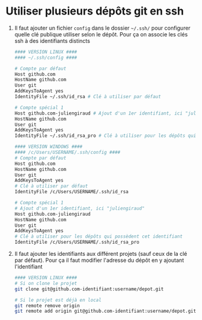 # Utiliser plusieurs dépôts git en ssh

1. Il faut ajouter un fichier `config` dans le dossier `~/.ssh/` pour configurer quelle clé publique utiliser selon le  dépôt. Pour ça on associe les clés ssh à des identifiants distincts

    ```sh
    #### VERSION LINUX ####
    #### ~/.ssh/config ####

    # Compte par défaut
    Host github.com
    HostName github.com
    User git
    AddKeysToAgent yes
    IdentityFile ~/.ssh/id_rsa # Clé à utiliser par défaut

    # Compte spécial 1
    Host github.com-juliengiraud # Ajout d'un 1er identifiant, ici "juliengiraud"
    HostName github.com
    User git
    AddKeysToAgent yes
    IdentityFile ~/.ssh/id_rsa_pro # Clé à utiliser pour les dépôts qui possèdent cet identifiant
    ```

    ```sh
    #### VERSION WINDOWS ####
    #### /c/Users/USERNAME/.ssh/config ####
    # Compte par défaut
    Host github.com
    HostName github.com
    User git
    AddKeysToAgent yes
    # Clé à utiliser par défaut
    IdentityFile /c/Users/USERNAME/.ssh/id_rsa

    # Compte spécial 1
    # Ajout d'un 1er identifiant, ici "juliengiraud"
    Host github.com-juliengiraud
    HostName github.com
    User git
    AddKeysToAgent yes
    # Clé à utiliser pour les dépôts qui possèdent cet identifiant
    IdentityFile /c/Users/USERNAME/.ssh/id_rsa_pro
    ```

2. Il faut ajouter les identifiants aux différent projets (sauf ceux de la clé par défaut). Pour ça il faut modifier l'adresse du dépôt en y ajoutant l'identifiant

    ```sh
    #### VERSION LINUX ####
    # Si on clone le projet
    git clone git@github.com-identifiant:username/depot.git

    # Si le projet est déjà en local
    git remote remove origin
    git remote add origin git@github.com-identifiant:username/depot.git
    ```
